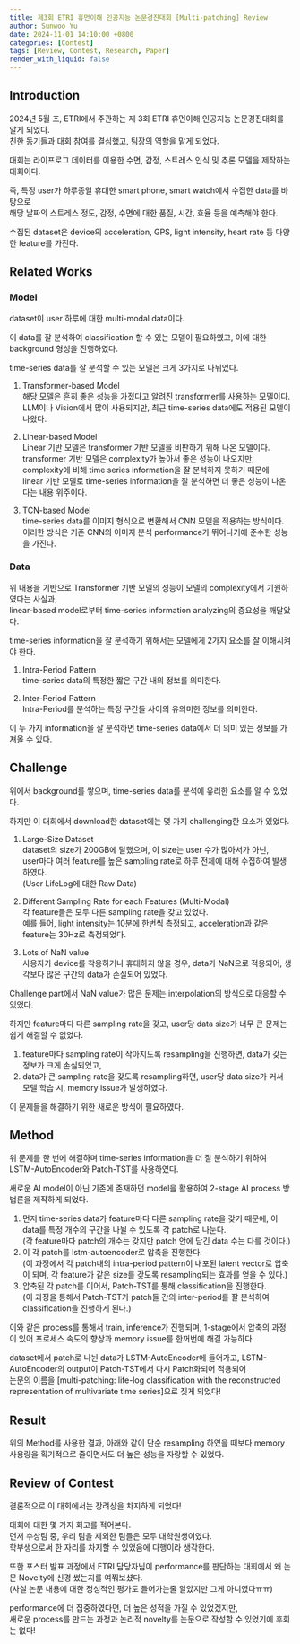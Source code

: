 ```yaml
---
title: 제3회 ETRI 휴먼이해 인공지능 논문경진대회 [Multi-patching] Review
author: Sunwoo Yu
date: 2024-11-01 14:10:00 +0800
categories: [Contest]
tags: [Review, Contest, Research, Paper]
render_with_liquid: false
---
```


## Introduction
2024년 5월 초, ETRI에서 주관하는 제 3회 ETRI 휴먼이해 인공지능 논문경진대회를 알게 되었다.<br>
친한 동기들과 대회 참여를 결심했고, 팀장의 역할을 맡게 되었다.

대회는 라이프로그 데이터를 이용한 수면, 감정, 스트레스 인식 및 추론 모델을 제작하는 대회이다.

즉, 특정 user가 하루종일 휴대한 smart phone, smart watch에서 수집한 data를 바탕으로 <br>
해당 날짜의 스트레스 정도, 감정, 수면에 대한 품질, 시간, 효율 등을 예측해야 한다.

수집된 dataset은 device의 acceleration, GPS, light intensity, heart rate 등 다양한 feature를 가진다.

## Related Works
### Model
dataset이 user 하루에 대한 multi-modal data이다.

이 data를 잘 분석하여 classification 할 수 있는 모델이 필요하였고, 이에 대한 background 형성을 진행하였다.

time-series data를 잘 분석할 수 있는 모델은 크게 3가지로 나뉘었다.

1. Transformer-based Model<br>
  해당 모델은 흔히 좋은 성능을 가졌다고 알려진 transformer를 사용하는 모델이다.<br>
  LLM이나 Vision에서 많이 사용되지만, 최근 time-series data에도 적용된 모델이 나왔다.

2. Linear-based Model<br>
  Linear 기반 모델은 transformer 기반 모델을 비판하기 위해 나온 모델이다.<br>
  transformer 기반 모델은 complexity가 높아서 좋은 성능이 나오지만, <br>
  complexity에 비해 time series information을 잘 분석하지 못하기 때문에 linear 기반 모델로 time-series information을 잘 분석하면 더 좋은 성능이 나온다는 내용 위주이다.

3. TCN-based Model<br>
  time-series data를 이미지 형식으로 변환해서 CNN 모델을 적용하는 방식이다.<br>
  이러한 방식은 기존 CNN의 이미지 분석 performance가 뛰어나기에 준수한 성능을 가진다.

### Data
위 내용을 기반으로 Transformer 기반 모델의 성능이 모델의 complexity에서 기원하였다는 사실과,<br>
linear-based model로부터 time-series information analyzing의 중요성을 깨달았다.

time-series information을 잘 분석하기 위해서는 모델에게 2가지 요소를 잘 이해시켜야 한다.

1. Intra-Period Pattern<br>
  time-series data의 특정한 짧은 구간 내의 정보를 의미한다.

2. Inter-Period Pattern<br>
  Intra-Period를 분석하는 특정 구간들 사이의 유의미한 정보를 의미한다.

이 두 가지 information을 잘 분석하면 time-series data에서 더 의미 있는 정보를 가져올 수 있다.

## Challenge
위에서 background를 쌓으며, time-series data를 분석에 유리한 요소를 알 수 있었다.

하지만 이 대회에서 download한 dataset에는 몇 가지 challenging한 요소가 있었다.<br>
1. Large-Size Dataset<br>
  dataset의 size가 200GB에 달했으며, 이 size는 user 수가 많아서가 아닌,<br>
  user마다 여러 feature를 높은 sampling rate로 하루 전체에 대해 수집하여 발생하였다.<br>
  (User LifeLog에 대한 Raw Data)

2. Different Sampling Rate for each Features (Multi-Modal)<br>
  각 feature들은 모두 다른 sampling rate을 갖고 있었다.<br>
  예를 들어, light intensity는 10분에 한번씩 측정되고, acceleration과 같은 feature는 30Hz로 측정되었다.

3. Lots of NaN value<br>
  사용자가 device를 착용하거나 휴대하지 않을 경우, data가 NaN으로 적용되어, 생각보다 많은 구간의 data가 손실되어 있었다.
  
Challenge part에서 NaN value가 많은 문제는 interpolation의 방식으로 대응할 수 있었다.

하지만 feature마다 다른 sampling rate을 갖고, user당 data size가 너무 큰 문제는 쉽게 해결할 수 없었다.

1. feature마다 sampling rate이 작아지도록 resampling을 진행하면, data가 갖는 정보가 크게 손실되었고,
2. data가 큰 sampling rate을 갖도록 resampling하면, user당 data size가 커서 모델 학습 시, memory issue가 발생하였다.

이 문제들을 해결하기 위한 새로운 방식이 필요하였다.

## Method
위 문제를 한 번에 해결하며 time-series information을 더 잘 분석하기 위하여 LSTM-AutoEncoder와 Patch-TST를 사용하였다.

새로운 AI model이 아닌 기존에 존재하던 model을 활용하여 2-stage AI process 방법론을 제작하게 되었다.

1. 먼저 time-series data가 feature마다 다른 sampling rate을 갖기 때문에, 이 data를 특정 개수의 구간을 나뉠 수 있도록 각 patch로 나눈다.<br>
  (각 feature마다 patch의 개수는 갖지만 patch 안에 담긴 data 수는 다를 것이다.)
2. 이 각 patch를 lstm-autoencoder로 압축을 진행한다.<br>
  (이 과정에서 각 patch내의 intra-period pattern이 내포된 latent vector로 압축이 되며, 각 feature가 같은 size를 갖도록 resampling되는 효과를 얻을 수 있다.)
3. 압축된 각 patch를 이어서, Patch-TST를 통해 classification을 진행한다.<br>
  (이 과정을 통해서 Patch-TST가 patch들 간의 inter-period를 잘 분석하여 classification을 진행하게 된다.)

이와 같은 process를 통해서 train, inference가 진행되며, 1-stage에서 압축의 과정이 있어 프로세스 속도의 향상과 memory issue를 한꺼번에 해결 가능하다.

dataset에서 patch로 나뉜 data가 LSTM-AutoEncoder에 들어가고, LSTM-AutoEncoder의 output이 Patch-TST에서 다시 Patch화되어 적용되어 <br>
논문의 이름을 [multi-patching: life-log classification with the reconstructed representation of multivariate time series]으로 짓게 되었다!



## Result
위의 Method를 사용한 결과, 아래와 같이 단순 resampling 하였을 때보다 memory 사용량을 획기적으로 줄이면서도 더 높은 성능을 자랑할 수 있었다.

## Review of Contest
결론적으로 이 대회에서는 장려상을 차지하게 되었다!

대회에 대한 몇 가지 회고를 적어본다.<br>
먼저 수상팀 중, 우리 팀을 제외한 팀들은 모두 대학원생이였다.<br>
학부생으로써 한 자리를 차지할 수 있었음에 다행이라 생각한다.

또한 포스터 발표 과정에서 ETRI 담당자님이 performance를 판단하는 대회에서 왜 논문 Novelty에 신경 썼는지를 여쭤보셨다.<br>
(사실 논문 내용에 대한 정성적인 평가도 들어가는줄 알았지만 그게 아니였다ㅠㅠ)

performance에 더 집중하였다면, 더 높은 성적을 가질 수 있었겠지만, <br>
새로운 process를 만드는 과정과 논리적 novelty를 논문으로 작성할 수 있었기에 후회는 없다!